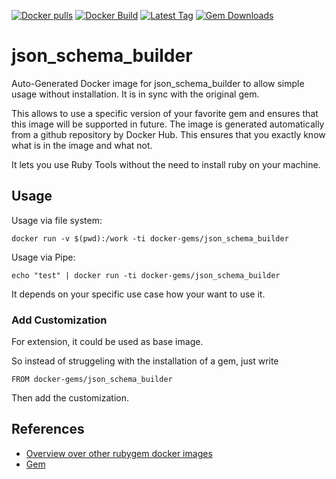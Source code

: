 [![Docker pulls](https://img.shields.io/docker/pulls/rubygem/json_schema_builder.svg)](https://hub.docker.com/r/rubygem/json_schema_builder/)
[![Docker Build](https://img.shields.io/docker/automated/rubygem/json_schema_builder.svg)](https://hub.docker.com/r/rubygem/json_schema_builder/)
[![Latest Tag](https://img.shields.io/github/tag/docker-rubygem/json_schema_builder.svg)](https://hub.docker.com/r/rubygem/json_schema_builder/)
[![Gem Downloads](https://img.shields.io/gem/dt/json_schema_builder.svg)](https://rubygems.org/gems/json_schema_builder/)
# json_schema_builder

Auto-Generated Docker image for json_schema_builder to allow simple usage without installation.
It is in sync with the original gem.

This allows to use a specific version of your favorite gem and ensures that this image will be supported in future.
The image is generated automatically from a github repository by Docker Hub.
This ensures that you exactly know what is in the image and what not.

It lets you use Ruby Tools without the need to install ruby on your machine.

## Usage

Usage via file system:

`docker run -v $(pwd):/work -ti docker-gems/json_schema_builder`

Usage via Pipe:

`echo "test" | docker run -ti docker-gems/json_schema_builder`

It depends on your specific use case how your want to use it.

### Add Customization

For extension, it could be used as base image.

So instead of struggeling with the installation of a gem, just write

`FROM docker-gems/json_schema_builder`

Then add the customization.

## References

 - [Overview over other rubygem docker images](https://github.com/thinkbot/docker-rubygem)
 - [Gem](https://rubygems.org/gems/json_schema_builder/)
